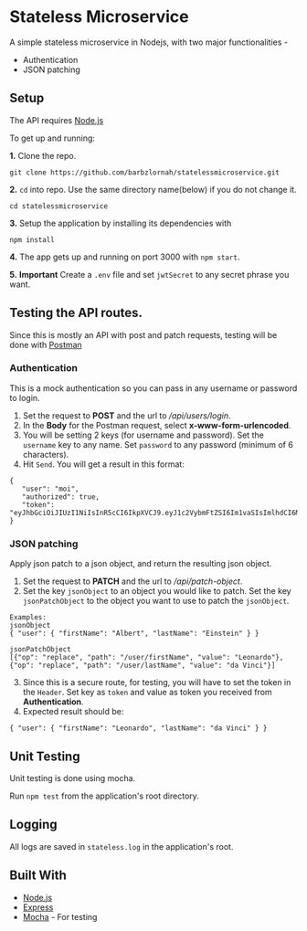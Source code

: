 # Stateless Microservice

A simple stateless microservice in Nodejs, with two major functionalities -

 * Authentication
 * JSON patching
 
## Setup

The API requires [Node.js](https://nodejs.org/en/download/)

To get up and running: 

**1.** Clone the repo.
```
git clone https://github.com/barbzlornah/statelessmicroservice.git
```

**2.**  ```cd``` into repo. Use the same directory name(below) if you do not change it.
```
cd statelessmicroservice
```

**3.**  Setup the application by installing its dependencies with
```
npm install
```

**4.**  The app gets up and running on port 3000 with ```npm start```.

**5.**  **Important** Create a ```.env``` file and set ```jwtSecret``` to any secret phrase you want.
 

## Testing the API routes.

Since this is mostly an API with post and patch requests, testing will be done with [Postman](https://www.getpostman.com/)

### Authentication
This is a mock authentication so you can pass in any username or password to login.
 1. Set the request to **POST** and the url to _/api/users/login_. 
 2. In the **Body** for the Postman request, select **x-www-form-urlencoded**.
 3. You will be setting 2 keys (for username and password). Set the ```username``` key to any name. Set ```password``` to any password (minimum of 6 characters).
 4. Hit ```Send```. You will get a result in this format:
 ```
 {
    "user": "moi",
    "authorized": true,
    "token": "eyJhbGciOiJIUzI1NiIsInR5cCI6IkpXVCJ9.eyJ1c2VybmFtZSI6Im1vaSIsImlhdCI6MTUzMjAwNDkwMSwiZXhwIjoxNTMyMDI2NTAxfQ.sonItbpZ_yKsRLDXNfDqwN6yN5VbdMVDhgKAMxDmPFY"
}
 ```


 ### JSON patching
Apply json patch to a json object, and return the resulting json object.
 1. Set the request to **PATCH** and the url to _/api/patch-object_.
 2. Set the key ```jsonObject``` to an object you would like to patch. Set the key ```jsonPatchObject``` to the object you want to use to patch the ```jsonObject```.
 ```
 Examples:
 jsonObject
 { "user": { "firstName": "Albert", "lastName": "Einstein" } }

 jsonPatchObject
 [{"op": "replace", "path": "/user/firstName", "value": "Leonardo"}, {"op": "replace", "path": "/user/lastName", "value": "da Vinci"}]
 ```
 3. Since this is a secure route, for testing, you will have to set the token in the ```Header```. Set key as ```token``` and value as token you received from **Authentication**.
 4. Expected result should be:
 ```
 { "user": { "firstName": "Leonardo", "lastName": "da Vinci" } }
 ```


## Unit Testing

Unit testing is done using mocha.

Run ```npm test``` from the application's root directory.

## Logging

All logs are saved in ```stateless.log``` in the application's root.


## Built With

 * [Node.js](https://nodejs.org)
 * [Express](https://expressjs.com/)
 * [Mocha](https://mochajs.org/) - For testing

